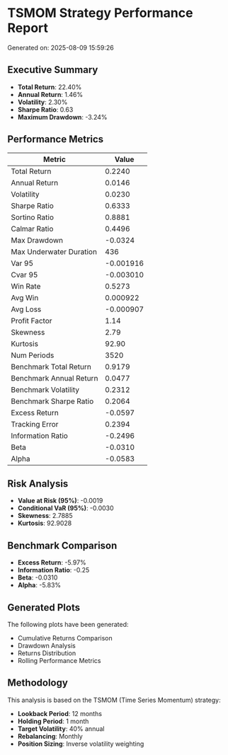 # TSMOM Strategy Performance Report

Generated on: 2025-08-09 15:59:26

## Executive Summary

- **Total Return**: 22.40%
- **Annual Return**: 1.46%
- **Volatility**: 2.30%
- **Sharpe Ratio**: 0.63
- **Maximum Drawdown**: -3.24%

## Performance Metrics

| Metric | Value |
|--------|-------|
| Total Return | 0.2240 |
| Annual Return | 0.0146 |
| Volatility | 0.0230 |
| Sharpe Ratio | 0.6333 |
| Sortino Ratio | 0.8881 |
| Calmar Ratio | 0.4496 |
| Max Drawdown | -0.0324 |
| Max Underwater Duration | 436 |
| Var 95 | -0.001916 |
| Cvar 95 | -0.003010 |
| Win Rate | 0.5273 |
| Avg Win | 0.000922 |
| Avg Loss | -0.000907 |
| Profit Factor | 1.14 |
| Skewness | 2.79 |
| Kurtosis | 92.90 |
| Num Periods | 3520 |
| Benchmark Total Return | 0.9179 |
| Benchmark Annual Return | 0.0477 |
| Benchmark Volatility | 0.2312 |
| Benchmark Sharpe Ratio | 0.2064 |
| Excess Return | -0.0597 |
| Tracking Error | 0.2394 |
| Information Ratio | -0.2496 |
| Beta | -0.0310 |
| Alpha | -0.0583 |

## Risk Analysis

- **Value at Risk (95%)**: -0.0019
- **Conditional VaR (95%)**: -0.0030
- **Skewness**: 2.7885
- **Kurtosis**: 92.9028

## Benchmark Comparison

- **Excess Return**: -5.97%
- **Information Ratio**: -0.25
- **Beta**: -0.0310
- **Alpha**: -5.83%

## Generated Plots

The following plots have been generated:
- Cumulative Returns Comparison
- Drawdown Analysis
- Returns Distribution
- Rolling Performance Metrics

## Methodology

This analysis is based on the TSMOM (Time Series Momentum) strategy:
- **Lookback Period**: 12 months
- **Holding Period**: 1 month
- **Target Volatility**: 40% annual
- **Rebalancing**: Monthly
- **Position Sizing**: Inverse volatility weighting

